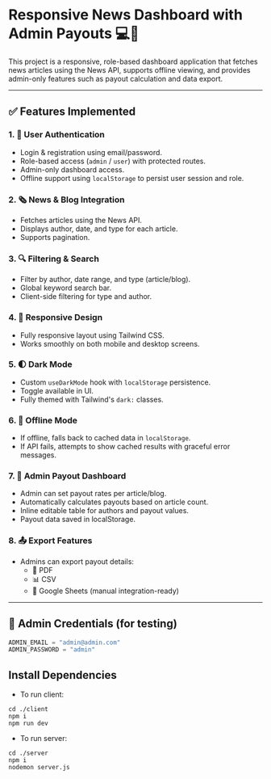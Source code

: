 # Responsive News Dashboard with Admin Payouts 💻📰

This project is a responsive, role-based dashboard application that fetches news articles using the News API, supports offline viewing, and provides admin-only features such as payout calculation and data export.

---

## ✅ Features Implemented

### 1. 🔐 User Authentication
- Login & registration using email/password.
- Role-based access (`admin` / `user`) with protected routes.
- Admin-only dashboard access.
- Offline support using `localStorage` to persist user session and role.

### 2. 🗞 News & Blog Integration
- Fetches articles using the News API.
- Displays author, date, and type for each article.
- Supports pagination.

### 3. 🔍 Filtering & Search
- Filter by author, date range, and type (article/blog).
- Global keyword search bar.
- Client-side filtering for type and author.

### 4. 🎨 Responsive Design
- Fully responsive layout using Tailwind CSS.
- Works smoothly on both mobile and desktop screens.

### 5. 🌓 Dark Mode
- Custom `useDarkMode` hook with `localStorage` persistence.
- Toggle available in UI.
- Fully themed with Tailwind's `dark:` classes.

### 6. 📶 Offline Mode
- If offline, falls back to cached data in `localStorage`.
- If API fails, attempts to show cached results with graceful error messages.

### 7. 💸 Admin Payout Dashboard
- Admin can set payout rates per article/blog.
- Automatically calculates payouts based on article count.
- Inline editable table for authors and payout values.
- Payout data saved in localStorage.

### 8. 📤 Export Features
- Admins can export payout details:
  - 📄 PDF
  - 📊 CSV
  - 🔗 Google Sheets (manual integration-ready)

---

## 🧪 Admin Credentials (for testing)

```js
ADMIN_EMAIL = "admin@admin.com"
ADMIN_PASSWORD = "admin"
```

## Install Dependencies

- To run client:
```
cd ./client
npm i
npm run dev
```
- To run server:
```
cd ./server
npm i
nodemon server.js
```